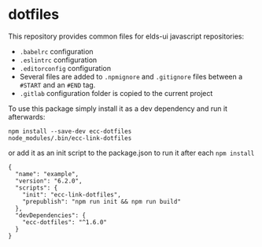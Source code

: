 # dotfiles

This repository provides common files for elds-ui javascript repositories:

*   `.babelrc` configuration
*   `.eslintrc` configuration
*   `.editorconfig` configuration
*   Several files are added to `.npmignore` and `.gitignore` files between a `#START` and an `#END` tag.
*   `.gitlab` configuration folder is copied to the current project

To use this package simply install it as a dev dependency and run it afterwards:

```
npm install --save-dev ecc-dotfiles
node_modules/.bin/ecc-link-dotfiles
```

or add it as an init script to the package.json to run it after each `npm install`

```
{
  "name": "example",
  "version": "6.2.0",
  "scripts": {
    "init": "ecc-link-dotfiles",
    "prepublish": "npm run init && npm run build"
  },
  "devDependencies": {
    "ecc-dotfiles": "^1.6.0"
  }
}
```
